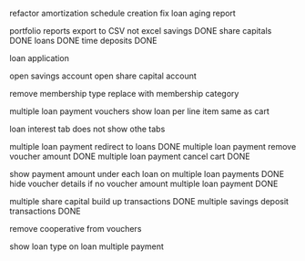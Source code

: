 refactor amortization schedule creation 
fix loan aging report 

portfolio reports export to CSV not excel 
  savings DONE 
  share capitals DONE 
  loans DONE 
  time deposits DONE 

loan application 

open savings account 
open share capital account 

remove membership type replace with membership category 

multiple loan payment vouchers show loan per line item same as cart

loan interest tab does not show othe tabs 

multiple loan payment redirect to loans DONE 
multiple loan payment remove voucher amount DONE
multiple loan payment cancel cart DONE

show payment amount under each loan on multiple loan payments DONE
hide voucher details if no voucher amount multiple loan payment DONE

multiple share capital build up transactions DONE
multiple savings deposit transactions DONE 

remove cooperative from vouchers 

show loan type on loan multiple payment